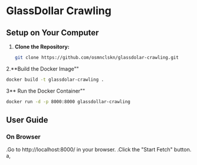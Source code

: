 # GlassDollar Crawling

## Setup on Your Computer

1. **Clone the Repository:**
   ```bash
   git clone https://github.com/osmnclskn/glassdolar-crawling.git
2.**Build the Docker Image""
 ```bash
docker build -t glassdolar-crawling .
```

3** Run the Docker Container""
 ```bash
docker run -d -p 8000:8000 glassdollar-crawling
```

## User Guide
### On Browser
.Go to http://localhost:8000/ in your browser.
.Click the "Start Fetch" button.
a,
